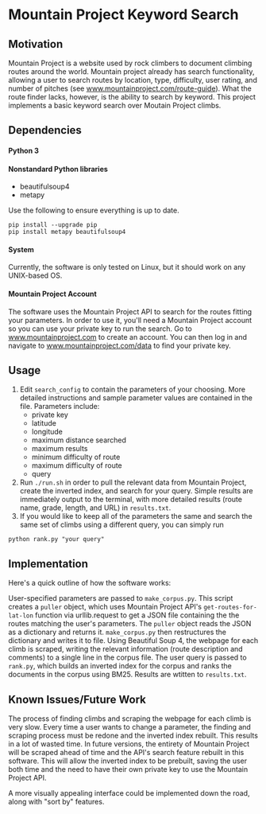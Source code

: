 # Mountain Project Keyword Search

## Motivation
Mountain Project is a website used by rock climbers to document climbing routes around the world. Mountain project already has search functionality, allowing a user to search routes by location, type, difficulty, user rating, and number of pitches (see www.mountainproject.com/route-guide). What the route finder lacks, however, is the ability to search by keyword. This project implements a basic keyword search over Moutain Project climbs.

## Dependencies
#### Python 3
#### Nonstandard Python libraries
- beautifulsoup4
- metapy

Use the following to ensure everything is up to date.
```
pip install --upgrade pip
pip install metapy beautifulsoup4
```
#### System
Currently, the software is only tested on Linux, but it should work on any UNIX-based OS.

#### Mountain Project Account
The software uses the Mountain Project API to search for the routes fitting your parameters. In order to use it, you'll need a Mountain Project account so you can use your private key to run the search. Go to www.mountainproject.com to create an account. You can then log in and navigate to www.mountainproject.com/data to find your private key.

## Usage
1. Edit `search_config` to contain the parameters of your choosing. More detailed instructions and sample parameter values are contained in the file. Parameters include:
   - private key
   - latitude
   - longitude
   - maximum distance searched
   - maximum results
   - minimum difficulty of route
   - maximum difficulty of route
   - query
2. Run `./run.sh` in order to pull the relevant data from Mountain Project, create the inverted index, and search for your query. Simple results are immediately output to the terminal, with more detailed results (route name, grade, length, and URL) in `results.txt`. 
3. If you would like to keep all of the parameters the same and search the same set of climbs using a different query, you can simply run
```
python rank.py "your query"
```

## Implementation
Here's a quick outline of how the software works:

User-specified parameters are passed to `make_corpus.py`. This script creates a `puller` object, which uses Mountain Project API's `get-routes-for-lat-lon` function via urllib.request to get a JSON file containing the the routes matching the user's parameters. The `puller` object reads the JSON as a dictionary and returns it. `make_corpus.py` then restructures the dictionary and writes it to file. Using Beautiful Soup 4, the webpage for each climb is scraped, writing the relevant information (route description and comments) to a single line in the corpus file. The user query is passed to `rank.py`, which builds an inverted index for the corpus and ranks the documents in the corpus using BM25. Results are wtitten to `results.txt`.

## Known Issues/Future Work
The process of finding climbs and scraping the webpage for each climb is very slow. Every time a user wants to change a parameter, the finding and scraping process must be redone and the inverted index rebuilt. This results in a lot of wasted time. In future versions, the entirety of Mountain Project will be scraped ahead of time and the API's search feature rebuilt in this software. This will allow the inverted index to be prebuilt, saving the user both time and the need to have their own private key to use the Mountain Project API.

A more visually appealing interface could be implemented down the road, along with "sort by" features.
